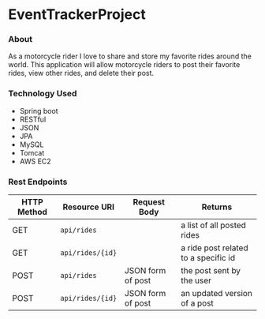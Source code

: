# EventTrackerProject


### About
As a motorcycle rider I love to share and store my favorite rides around the world.
This application will allow motorcycle riders to post their favorite rides, view other rides,
and delete their post.


### Technology Used
* Spring boot
* RESTful
* JSON
* JPA
* MySQL
* Tomcat
* AWS EC2



### Rest Endpoints

HTTP Method | Resource URI | Request Body | Returns |
|-------------|--------------|--------------|---------|
| GET         | `api/rides` |              | a list of all posted rides|
| GET         | `api/rides/{id}`|           | a ride post related to a specific id|
| POST        | `api/rides` | JSON form of post | the post sent by the user|
| POST        | `api/rides/{id}`| JSON form of post | an updated version of a post |
